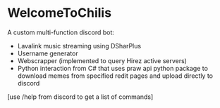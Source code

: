 # WelcomeToChilis
A custom multi-function discord bot:
- Lavalink music streaming using DSharPlus
- Username generator
- Webscrapper (implemented to query Hirez active servers)
- Python interaction from C# that uses praw api python package to download memes from specified redit pages and upload directly to discord 

[use /help from discord to get a list of commands]
